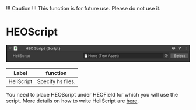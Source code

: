 
!!! Caution !!!
    This function is for future use. Please do not use it.

# HEOScript
![HEOScript](img/HEOScript.jpg)

|  Label |  function  |
| ----   | ---- |
| HeliScript | Specify hs files. |

You need to place HEOScript under HEOField for which you will use the script.
More details on how to write HeliScript are [here](HEOScript.md).

